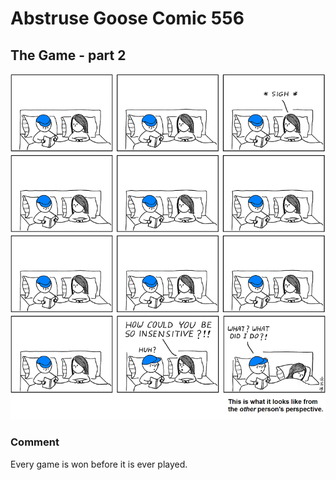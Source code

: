 # Abstruse Goose Comic 556
## The Game - part 2

![image](this_game_is_even_more_fun_drunk.png)
### Comment
Every game is won before it is ever played.
